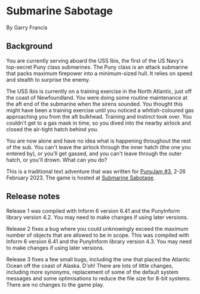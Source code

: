 # Submarine Sabotage

By Garry Francis

## Background

You are currently serving aboard the USS Ibis, the first of the US Navy's top-secret Puny class submarines. The Puny class is an attack submarine that packs maximum firepower into a minimum-sized hull. It relies on speed and stealth to surprise the enemy.

The USS Ibis is currently on a training exercise in the North Atlantic, just off the coast of Newfoundland. You were doing some routine maintenance at the aft end of the submarine when the sirens sounded. You thought this might have been a training exercise until you noticed a whitish-coloured gas approaching you from the aft bulkhead. Training and instinct took over. You couldn't get to a gas mask in time, so you dived into the nearby airlock and closed the air-tight hatch behind you.

You are now alone and have no idea what is happening throughout the rest of the sub. You can't leave the airlock through the inner hatch (the one you entered by), or you'll get gassed, and you can't leave through the outer hatch, or you'll drown. What can you do?

This is a traditional text adventure that was written for [PunyJam #3](https://itch.io/jam/punyjam-3), 2-26 February 2023. The game is hosted at [Submarine Sabotage](https://warrigal.itch.io/submarine-sabotage).

## Release notes

Release 1 was compiled with Inform 6 version 6.41 and the PunyInform library version 4.2. You may need to make changes if using later versions.

Release 2 fixes a bug where you could unknowingly exceed the maximum number of objects that are allowed to be in scope. This was compiled with Inform 6 version 6.41 and the PunyInform library version 4.3. You may need to make changes if using later versions.

Release 3 fixes a few small bugs, including the one that placed the Atlantic Ocean off the coast of Alaska. D'oh! There are lots of little changes, including more synonyms, replacement of some of the default system messages and some optimisations to reduce the file size for 8-bit systems. There are no changes to the game play.
